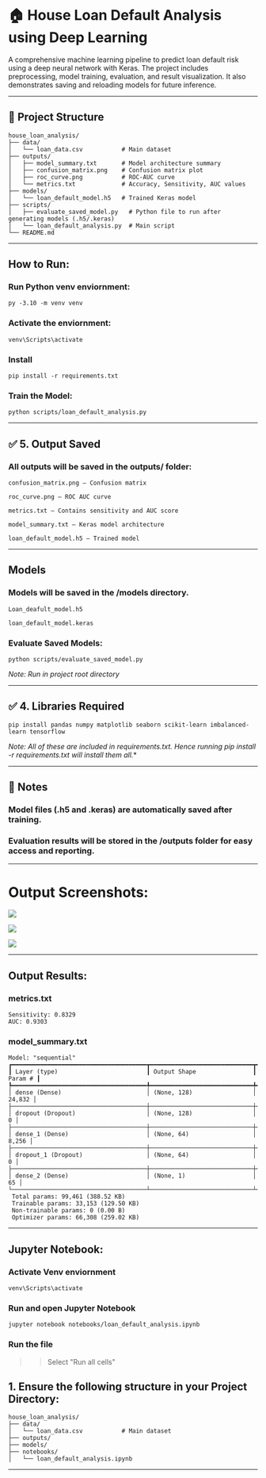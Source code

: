 # 🏠 House Loan Default Analysis using Deep Learning

A comprehensive machine learning pipeline to predict loan default risk using a deep neural network with Keras. The project includes preprocessing, model training, evaluation, and result visualization. It also demonstrates saving and reloading models for future inference.

---

## 📁 Project Structure
```
house_loan_analysis/
├── data/
│   └── loan_data.csv           # Main dataset    
├── outputs/
│   ├── model_summary.txt       # Model architecture summary
│   ├── confusion_matrix.png    # Confusion matrix plot
│   ├── roc_curve.png           # ROC-AUC curve
│   └── metrics.txt             # Accuracy, Sensitivity, AUC values
├── models/
│   └── loan_default_model.h5   # Trained Keras model
├── scripts/
│   ├── evaluate_saved_model.py   # Python file to run after generating models (.h5/.keras)
│   └── loan_default_analysis.py  # Main script
└── README.md
```
---

## How to Run:

### Run Python venv enviornment:
```
py -3.10 -m venv venv
```

### Activate the enviornment:
```
venv\Scripts\activate
```

### Install 
```
pip install -r requirements.txt
```

### Train the Model:

```
python scripts/loan_default_analysis.py
```

---

## ✅ 5. Output Saved
### All outputs will be saved in the outputs/ folder:
```
confusion_matrix.png – Confusion matrix

roc_curve.png – ROC AUC curve

metrics.txt – Contains sensitivity and AUC score

model_summary.txt – Keras model architecture

loan_default_model.h5 – Trained model
```
---

## Models

###  Models will be saved in the /models directory.
```
Loan_deafult_model.h5

loan_default_model.keras
```
### Evaluate Saved Models:

```
python scripts/evaluate_saved_model.py
```

*Note: Run in project root directory*

---

## ✅ 4. Libraries Required
```
pip install pandas numpy matplotlib seaborn scikit-learn imbalanced-learn tensorflow
```
**Note: All of these are included in requirements.txt. Hence running *pip* install -r requirements.txt* will install them all.**

---

## 📌 Notes

### Model files (.h5 and .keras) are automatically saved after training.

### Evaluation results will be stored in the /outputs folder for easy access and reporting.

---

# Output Screenshots:

![](/images/class_distribution.png)

![](/images/confusion_matrix.png)

![](/images/roc_curve.png)

---

## Output Results:

### metrics.txt

```
Sensitivity: 0.8329
AUC: 0.9303
```

### model_summary.txt

```
Model: "sequential"
┏━━━━━━━━━━━━━━━━━━━━━━━━━━━━━━━━━━━━━━┳━━━━━━━━━━━━━━━━━━━━━━━━━━━━━┳━━━━━━━━━━━━━━━━━┓
┃ Layer (type)                         ┃ Output Shape                ┃         Param # ┃
┡━━━━━━━━━━━━━━━━━━━━━━━━━━━━━━━━━━━━━━╇━━━━━━━━━━━━━━━━━━━━━━━━━━━━━╇━━━━━━━━━━━━━━━━━┩
│ dense (Dense)                        │ (None, 128)                 │          24,832 │
├──────────────────────────────────────┼─────────────────────────────┼─────────────────┤
│ dropout (Dropout)                    │ (None, 128)                 │               0 │
├──────────────────────────────────────┼─────────────────────────────┼─────────────────┤
│ dense_1 (Dense)                      │ (None, 64)                  │           8,256 │
├──────────────────────────────────────┼─────────────────────────────┼─────────────────┤
│ dropout_1 (Dropout)                  │ (None, 64)                  │               0 │
├──────────────────────────────────────┼─────────────────────────────┼─────────────────┤
│ dense_2 (Dense)                      │ (None, 1)                   │              65 │
└──────────────────────────────────────┴─────────────────────────────┴─────────────────┘
 Total params: 99,461 (388.52 KB)
 Trainable params: 33,153 (129.50 KB)
 Non-trainable params: 0 (0.00 B)
 Optimizer params: 66,308 (259.02 KB)
```
---

## Jupyter Notebook:

### Activate Venv enviornment
```
venv\Scripts\activate
```

### Run and open Jupyter Notebook
```
jupyter notebook notebooks/loan_default_analysis.ipynb
```

### Run the file
>> Select "Run all cells"

## 1. Ensure the following structure in your Project Directory:

```
house_loan_analysis/
├── data/
│   └── loan_data.csv           # Main dataset    
├── outputs/
├── models/
├── notebooks/
│   └── loan_default_analysis.ipynb
```

---